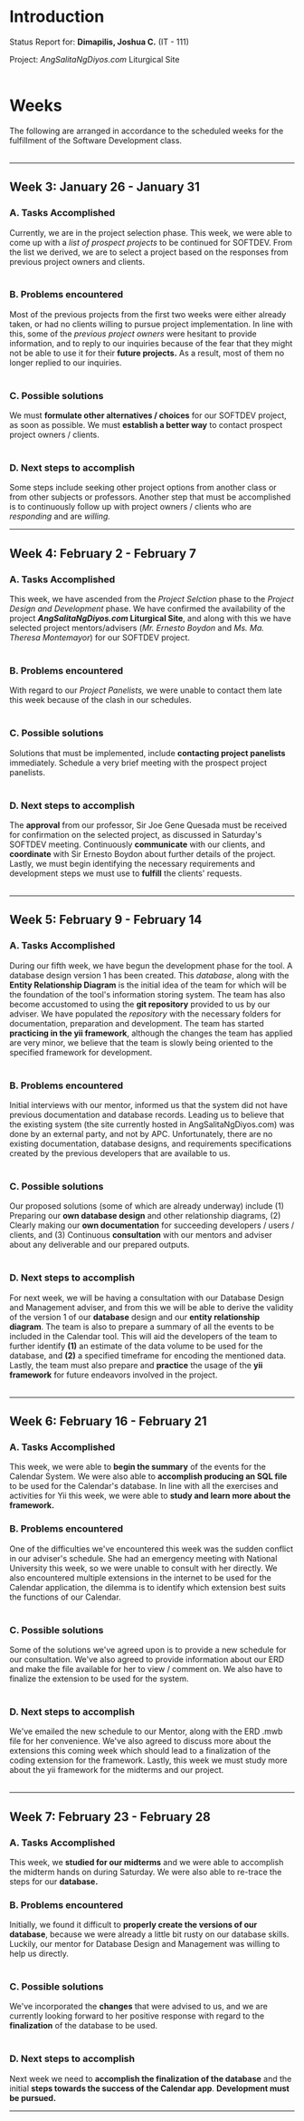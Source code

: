 # Introduction #

Status Report for: **Dimapilis, Joshua C.** (IT - 111) <br>

Project: <i>AngSalitaNgDiyos.com</i> Liturgical Site<br>
<br>
<h1>Weeks</h1>

The following are arranged in accordance to the scheduled weeks for the fulfillment of the Software Development class.<br>
<br>
<hr />

<h2>Week 3: January 26 - January 31</h2>

<h3>A. Tasks Accomplished</h3>

Currently, we are in the project selection phase. This week, we were able to come up with a <i>list of prospect projects</i> to be continued for SOFTDEV. From the list we derived, we are to select a project based on the responses from previous project owners and clients.<br>
<br>
<h3>B. Problems encountered</h3>

Most of the previous projects from the first two weeks were either already taken, or had no clients willing to pursue project implementation. In line with this, some of the <i>previous project owners</i> were hesitant to provide information, and to reply to our inquiries because of the fear that they might not be able to use it for their <b>future projects.</b> As a result, most of them no longer replied to our inquiries.<br>
<br>
<h3>C. Possible solutions</h3>

We must <b>formulate other alternatives / choices</b> for our SOFTDEV project, as soon as possible. We must <b>establish a better way</b> to contact prospect project owners / clients.<br>
<br>
<h3>D. Next steps to accomplish</h3>

Some steps include seeking other project options from another class or from other subjects or professors. Another step that must be accomplished is to continuously follow up with project owners / clients who are <i>responding</i> and are <i>willing.</i>

<hr />

<h2>Week 4: February 2 - February 7</h2>

<h3>A. Tasks Accomplished</h3>

This week, we have ascended from the <i>Project Selction</i> phase to the <i>Project Design and Development</i> phase. We have confirmed the availability of the project <b><i>AngSalitaNgDiyos.com</i> Liturgical Site</b>, and along with this we have selected project mentors/advisers (<i>Mr. Ernesto Boydon</i> and <i>Ms. Ma. Theresa Montemayor</i>) for our SOFTDEV project.<br>
<br>
<h3>B. Problems encountered</h3>

With regard to our <i>Project Panelists,</i> we were unable to contact them late this week because of the clash in our schedules.<br>
<br>
<h3>C. Possible solutions</h3>

Solutions that must be implemented, include <b>contacting project panelists</b> immediately. Schedule a very brief meeting with the prospect project panelists.<br>
<br>
<h3>D. Next steps to accomplish</h3>

The <b>approval</b> from our professor, Sir Joe Gene Quesada must be received for confirmation on the selected project, as discussed in Saturday's SOFTDEV meeting. Continuously <b>communicate</b> with our clients, and <b>coordinate</b> with Sir Ernesto Boydon about further details of the project. Lastly, we must begin identifying the necessary requirements and development steps we must use to <b>fulfill</b> the clients' requests.<br>
<br>
<hr />

<h2>Week 5: February 9 - February 14</h2>

<h3>A. Tasks Accomplished</h3>

During our fifth week, we have begun the development phase for the tool. A database design version 1 has been created. This <i>database</i>, along with the <b>Entity Relationship Diagram</b> is the initial idea of the team for which will be the foundation of the tool's information storing system. The team has also become accustomed to using the <b>git repository</b> provided to us by our adviser. We have populated the <i>repository</i> with the necessary folders for documentation, preparation and development. The team has started <b>practicing in the yii framework</b>, although the changes the team has applied are very minor, we believe that the team is slowly being oriented to the specified framework for development.<br>
<br>
<h3>B. Problems encountered</h3>

Initial interviews with our mentor, informed us that the system did not have previous documentation and database records. Leading us to believe that the existing system (the site currently hosted in AngSalitaNgDiyos.com) was done by an external party, and not by APC. Unfortunately, there are no existing documentation, database designs, and requirements specifications created by the previous developers that are available to us.<br>
<br>
<h3>C. Possible solutions</h3>

Our proposed solutions (some of which are already underway) include (1) Preparing our <b>own database design</b> and other relationship diagrams, (2) Clearly making our <b>own documentation</b> for succeeding developers / users / clients, and (3) Continuous <b>consultation</b> with our mentors and adviser about any deliverable and our prepared outputs.<br>
<br>
<h3>D. Next steps to accomplish</h3>

For next week, we will be having a consultation with our Database Design and Management adviser, and from this we will be able to derive the validity of the version 1 of our <b>database</b> design and our <b>entity relationship diagram</b>. The team is also to prepare a summary of all the events to be included in the Calendar tool. This will aid the developers of the team to further identify <b>(1)</b> an estimate of the data volume to be used for the database, and <b>(2)</b> a specified timeframe for encoding the mentioned data. Lastly, the team must also prepare and <b>practice</b> the usage of the <b>yii framework</b> for future endeavors involved in the project.<br>
<br>
<hr />

<h2>Week 6: February 16 - February 21</h2>

<h3>A. Tasks Accomplished</h3>

This week, we were able to <b>begin the summary</b> of the events for the Calendar System. We were also able to <b>accomplish producing an SQL file</b> to be used for the Calendar's database. In line with all the exercises and activities for Yii this week, we were able to <b>study and learn more about the framework.</b>

<h3>B. Problems encountered</h3>

One of the difficulties we've encountered this week was the sudden conflict in our adviser's schedule. She had an emergency meeting with National University this week, so we were unable to consult with her directly. We also encountered multiple extensions in the internet to be used for the Calendar application, the dilemma is to identify which extension best suits the functions of our Calendar.<br>
<br>
<h3>C. Possible solutions</h3>

Some of the solutions we've agreed upon is to provide a new schedule for our consultation. We've also agreed to provide information about our ERD and make the file available for her to view / comment on. We also have to finalize the extension to be used for the system.<br>
<br>
<h3>D. Next steps to accomplish</h3>

We've emailed the new schedule to our Mentor, along with the ERD .mwb file for her convenience. We've also agreed to discuss more about the extensions this coming week which should lead to a finalization of the coding extension for the framework. Lastly, this week we must study more about the yii framework for the midterms and our project.<br>
<br>
<hr />

<h2>Week 7: February 23 - February 28</h2>

<h3>A. Tasks Accomplished</h3>

This week, we <b>studied for our midterms</b> and we were able to accomplish the midterm hands on during Saturday. We were also able to re-trace the steps for our <b>database.</b>

<h3>B. Problems encountered</h3>

Initially, we found it difficult to <b>properly create the versions of our database</b>, because we were already a little bit rusty on our database skills. Luckily, our mentor for Database Design and Management was willing to help us directly.<br>
<br>
<h3>C. Possible solutions</h3>

We've incorporated the <b>changes</b> that were advised to us, and we are currently looking forward to her positive response with regard to the <b>finalization</b> of the database to be used.<br>
<br>
<h3>D. Next steps to accomplish</h3>

Next week we need to <b>accomplish the finalization of the database</b> and the initial <b>steps towards the success of the Calendar app</b>. <b>Development must be pursued.</b>

<hr />